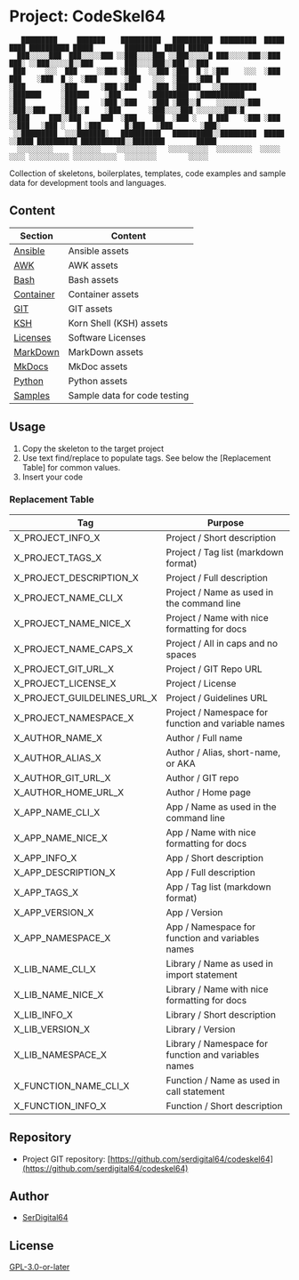 # Project: CodeSkel64

```text
   █████████     ███████    ██████████   ██████████  █████████  █████   ████ ██████████ █████        ████████  █████ █████
  ███░░░░░███  ███░░░░░███ ░░███░░░░███ ░░███░░░░░█ ███░░░░░███░░███   ███░ ░░███░░░░░█░░███        ███░░░░███░░███ ░░███
 ███     ░░░  ███     ░░███ ░███   ░░███ ░███  █ ░ ░███    ░░░  ░███  ███    ░███  █ ░  ░███       ░███   ░░░  ░███  ░███ █
░███         ░███      ░███ ░███    ░███ ░██████   ░░█████████  ░███████     ░██████    ░███       ░█████████  ░███████████
░███         ░███      ░███ ░███    ░███ ░███░░█    ░░░░░░░░███ ░███░░███    ░███░░█    ░███       ░███░░░░███ ░░░░░░░███░█
░░███     ███░░███     ███  ░███    ███  ░███ ░   █ ███    ░███ ░███ ░░███   ░███ ░   █ ░███      █░███   ░███       ░███░
 ░░█████████  ░░░███████░   ██████████   ██████████░░█████████  █████ ░░████ ██████████ ███████████░░████████        █████
  ░░░░░░░░░     ░░░░░░░    ░░░░░░░░░░   ░░░░░░░░░░  ░░░░░░░░░  ░░░░░   ░░░░ ░░░░░░░░░░ ░░░░░░░░░░░  ░░░░░░░░        ░░░░░
```

Collection of skeletons, boilerplates, templates, code examples and sample data for development tools and languages.

## Content

| Section                | Content                      |
| ---------------------- | ---------------------------- |
| [Ansible](Ansible)     | Ansible assets               |
| [AWK](Awk)             | AWK assets                   |
| [Bash](Bash)           | Bash assets                  |
| [Container](Container) | Container assets             |
| [GIT](GIT)             | GIT assets                   |
| [KSH](KSH)             | Korn Shell (KSH) assets      |
| [Licenses](Licenses)   | Software Licenses            |
| [MarkDown](MarkDown)   | MarkDown assets              |
| [MkDocs](MkDocs)       | MkDoc assets                 |
| [Python](Python)       | Python assets                |
| [Samples](Samples)     | Sample data for code testing |

## Usage

1. Copy the skeleton to the target project
2. Use text find/replace to populate tags. See below the [Replacement Table] for common values.
3. Insert your code

### Replacement Table

| Tag                         | Purpose                                              |
| --------------------------- | ---------------------------------------------------- |
| X_PROJECT_INFO_X            | Project / Short description                          |
| X_PROJECT_TAGS_X            | Project / Tag list (markdown format)                 |
| X_PROJECT_DESCRIPTION_X     | Project / Full description                           |
| X_PROJECT_NAME_CLI_X        | Project / Name as used in the command line           |
| X_PROJECT_NAME_NICE_X       | Project / Name with nice formatting for docs         |
| X_PROJECT_NAME_CAPS_X       | Project / All in caps and no spaces                  |
| X_PROJECT_GIT_URL_X         | Project / GIT Repo URL                               |
| X_PROJECT_LICENSE_X         | Project / License                                    |
| X_PROJECT_GUILDELINES_URL_X | Project / Guidelines URL                             |
| X_PROJECT_NAMESPACE_X       | Project / Namespace for function and variable names  |
| X_AUTHOR_NAME_X             | Author / Full name                                   |
| X_AUTHOR_ALIAS_X            | Author / Alias, short-name, or AKA                   |
| X_AUTHOR_GIT_URL_X          | Author / GIT repo                                    |
| X_AUTHOR_HOME_URL_X         | Author / Home page                                   |
| X_APP_NAME_CLI_X            | App / Name as used in the command line               |
| X_APP_NAME_NICE_X           | App / Name with nice formatting for docs             |
| X_APP_INFO_X                | App / Short description                              |
| X_APP_DESCRIPTION_X         | App / Full description                               |
| X_APP_TAGS_X                | App / Tag list (markdown format)                     |
| X_APP_VERSION_X             | App / Version                                        |
| X_APP_NAMESPACE_X           | App / Namespace for function and variables names     |
| X_LIB_NAME_CLI_X            | Library / Name as used in import statement           |
| X_LIB_NAME_NICE_X           | Library / Name with nice formatting for docs         |
| X_LIB_INFO_X                | Library / Short description                          |
| X_LIB_VERSION_X             | Library / Version                                    |
| X_LIB_NAMESPACE_X           | Library / Namespace for function and variables names |
| X_FUNCTION_NAME_CLI_X       | Function / Name as used in call statement            |
| X_FUNCTION_INFO_X           | Function / Short description                         |

## Repository

- Project GIT repository: [https://github.com/serdigital64/codeskel64](https://github.com/serdigital64/codeskel64)

## Author

- [SerDigital64](https://serdigital64.github.io/)

## License

[GPL-3.0-or-later](https://www.gnu.org/licenses/gpl-3.0.txt)
